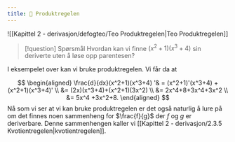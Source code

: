 ```yaml
---
title: 📄 Produktregelen
---
```

![[Kapittel 2 - derivasjon/defogteo/Teo Produktregelen|Teo Produktregelen]]


> [!question] Spørsmål 
> Hvordan kan vi finne $(x^2+1)(x^3+4)$ sin deriverte uten å løse opp parentesen?
> 

I eksempelet over kan vi bruke produktregelen. Vi får da at

$$
\begin{aligned} 
  \frac{d}{dx}(x^2+1)(x^3+4) '& = (x^2+1)'(x^3+4) + (x^2+1)(x^3+4)'  \\
  &= (2x)(x^3+4)+(x^2+1)(3x^2) \\
  &= 2x^4+8+3x^4+3x^2 \\
  &= 5x^4 +3x^2+8.
\end{aligned} 
$$
Nå som vi ser at vi kan bruke produktregelen er det også naturlig å lure på om det finnes noen sammenheng for $\frac{f}{g}$ der $f$ og $g$ er deriverbare. Denne sammenhengen kaller vi [[Kapittel 2 - derivasjon/2.3.5 Kvotientregelen|kvotientregelen]].